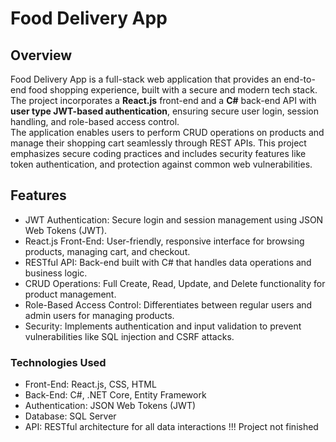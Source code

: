 # Food Delivery App
## Overview
Food Delivery App is a full-stack web application that provides an end-to-end food shopping experience, built with a secure and modern tech stack.</br>
The project incorporates a **React.js** front-end and a **C#** back-end API with **user type JWT-based authentication**, ensuring secure user login, session handling, and role-based access control.</br>
The application enables users to perform CRUD operations on products and manage their shopping cart seamlessly through REST APIs. This project emphasizes secure coding practices and includes security features like token authentication, and protection against common web vulnerabilities.</br>

## Features
* JWT Authentication: Secure login and session management using JSON Web Tokens (JWT).
* React.js Front-End: User-friendly, responsive interface for browsing products, managing cart, and checkout.
* RESTful API: Back-end built with C# that handles data operations and business logic.
* CRUD Operations: Full Create, Read, Update, and Delete functionality for product management.
* Role-Based Access Control: Differentiates between regular users and admin users for managing products.
* Security: Implements authentication and input validation to prevent vulnerabilities like SQL injection and CSRF attacks.
### Technologies Used
* Front-End: React.js, CSS, HTML
* Back-End: C#, .NET Core, Entity Framework
* Authentication: JSON Web Tokens (JWT)
* Database: SQL Server
* API: RESTful architecture for all data interactions
!!! Project not finished
